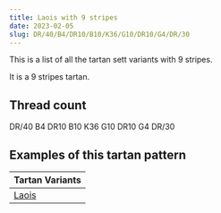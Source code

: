 ```yaml
---
title: Laois with 9 stripes
date: 2023-02-05
slug: DR/40/B4/DR10/B10/K36/G10/DR10/G4/DR/30
---
```

This is a list of all the tartan sett variants with 9 stripes.

It is a 9 stripes tartan.


## Thread count
DR/40 B4 DR10 B10 K36 G10 DR10 G4 DR/30

## Examples of this tartan pattern

| Tartan Variants |
|---------------|
| [Laois](/variants/dr/40/b4/dr10/b10/k36/g10/dr10/g4/dr/30-b304080-dr401000-g008000-k000000)||
